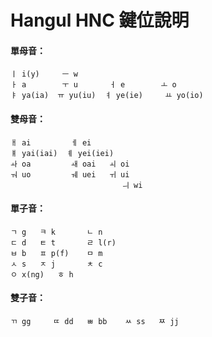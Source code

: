# Hangul HNC 鍵位說明

#### 單母音：
```
ㅣ i(y)	   ㅡ w
ㅏ a  	   ㅜ u 	     ㅓ e        ㅗ o
ㅑ ya(ia)  ㅠ yu(iu)  ㅕ ye(ie)	 ㅛ yo(io)
```

#### 雙母音：
```
ㅐ ai	     ㅔ ei
ㅒ yai(iai)  ㅖ yei(iei)
ㅘ oa	     ㅙ oai	 ㅚ oi
ㅝ uo	     ㅞ uei	 ㅟ ui
                         ㅢ wi
```

#### 單子音：
```
ㄱ g	  ㅋ k       ㄴ n
ㄷ d	  ㅌ t	    ㄹ l(r)
ㅂ b	  ㅍ p(f)    ㅁ m
ㅅ s	  ㅈ j	    ㅊ c
ㅇ x(ng)   ㅎ h
```

#### 雙子音：
```
ㄲ gg	 ㄸ dd   ㅃ bb	ㅆ ss   ㅉ jj
```
